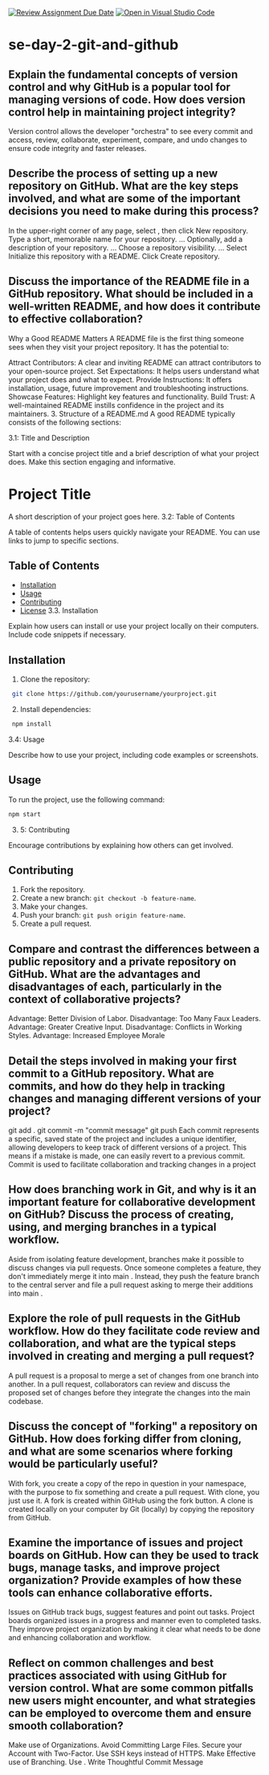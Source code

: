 [![Review Assignment Due Date](https://classroom.github.com/assets/deadline-readme-button-22041afd0340ce965d47ae6ef1cefeee28c7c493a6346c4f15d667ab976d596c.svg)](https://classroom.github.com/a/8wgCKhpZ)
[![Open in Visual Studio Code](https://classroom.github.com/assets/open-in-vscode-2e0aaae1b6195c2367325f4f02e2d04e9abb55f0b24a779b69b11b9e10269abc.svg)](https://classroom.github.com/online_ide?assignment_repo_id=15599742&assignment_repo_type=AssignmentRepo)
# se-day-2-git-and-github
## Explain the fundamental concepts of version control and why GitHub is a popular tool for managing versions of code. How does version control help in maintaining project integrity?
Version control allows the developer "orchestra" to see every commit and access, review, collaborate, experiment, compare, and undo changes to ensure code integrity and faster releases.

## Describe the process of setting up a new repository on GitHub. What are the key steps involved, and what are some of the important decisions you need to make during this process?
In the upper-right corner of any page, select , then click New repository.
Type a short, memorable name for your repository. ...
Optionally, add a description of your repository. ...
Choose a repository visibility. ...
Select Initialize this repository with a README.
Click Create repository.

## Discuss the importance of the README file in a GitHub repository. What should be included in a well-written README, and how does it contribute to effective collaboration?
 Why a Good README Matters
A README file is the first thing someone sees when they visit your project repository. It has the potential to:

Attract Contributors: A clear and inviting README can attract contributors to your open-source project.
Set Expectations: It helps users understand what your project does and what to expect.
Provide Instructions: It offers installation, usage, future improvement and troubleshooting instructions.
Showcase Features: Highlight key features and functionality.
Build Trust: A well-maintained README instills confidence in the project and its maintainers.
3. Structure of a README.md
A good README typically consists of the following sections:

3.1: Title and Description

Start with a concise project title and a brief description of what your project does. Make this section engaging and informative.

# Project Title
A short description of your project goes here.
3.2: Table of Contents

A table of contents helps users quickly navigate your README. You can use links to jump to specific sections.

## Table of Contents
- [Installation](#installation)
- [Usage](#usage)
- [Contributing](#contributing)
- [License](#license)
3.3. Installation

Explain how users can install or use your project locally on their computers. Include code snippets if necessary.

## Installation
1. Clone the repository:
```bash
 git clone https://github.com/yourusername/yourproject.git
```

2. Install dependencies:
```bash
 npm install
 ```
3.4: Usage

Describe how to use your project, including code examples or screenshots.

## Usage
To run the project, use the following command:
```bash
npm start
```
3. 5: Contributing

Encourage contributions by explaining how others can get involved.

## Contributing
1. Fork the repository.
2. Create a new branch: `git checkout -b feature-name`.
3. Make your changes.
4. Push your branch: `git push origin feature-name`.
5. Create a pull request.

## Compare and contrast the differences between a public repository and a private repository on GitHub. What are the advantages and disadvantages of each, particularly in the context of collaborative projects?
Advantage: Better Division of Labor.
Disadvantage: Too Many Faux Leaders.
Advantage: Greater Creative Input.
Disadvantage: Conflicts in Working Styles.
Advantage: Increased Employee Morale

## Detail the steps involved in making your first commit to a GitHub repository. What are commits, and how do they help in tracking changes and managing different versions of your project?
git add .
git commit -m "commit message"
git push
Each commit represents a specific, saved state of the project and includes a unique identifier, allowing developers to keep track of different versions of a project. This means if a mistake is made, one can easily revert to a previous commit. Commit is used to facilitate collaboration and tracking changes in a project

## How does branching work in Git, and why is it an important feature for collaborative development on GitHub? Discuss the process of creating, using, and merging branches in a typical workflow.
Aside from isolating feature development, branches make it possible to discuss changes via pull requests. Once someone completes a feature, they don't immediately merge it into main . Instead, they push the feature branch to the central server and file a pull request asking to merge their additions into main .

## Explore the role of pull requests in the GitHub workflow. How do they facilitate code review and collaboration, and what are the typical steps involved in creating and merging a pull request?
A pull request is a proposal to merge a set of changes from one branch into another. In a pull request, collaborators can review and discuss the proposed set of changes before they integrate the changes into the main codebase.

## Discuss the concept of "forking" a repository on GitHub. How does forking differ from cloning, and what are some scenarios where forking would be particularly useful?
With fork, you create a copy of the repo in question in your namespace, with the purpose to fix something and create a pull request. With clone, you just use it. A fork is created within GitHub using the fork button. A clone is created locally on your computer by Git (locally) by copying the repository from GitHub.

## Examine the importance of issues and project boards on GitHub. How can they be used to track bugs, manage tasks, and improve project organization? Provide examples of how these tools can enhance collaborative efforts.
Issues on GitHub track bugs, suggest features and point out tasks. Project boards organized issues in a progress and manner even to completed tasks. They improve project organization by making it clear what needs to be done and enhancing collaboration and workflow.


## Reflect on common challenges and best practices associated with using GitHub for version control. What are some common pitfalls new users might encounter, and what strategies can be employed to overcome them and ensure smooth collaboration?
Make use of Organizations.
Avoid Committing Large Files.
Secure your Account with Two-Factor.
Use SSH keys instead of HTTPS.
Make Effective use of Branching.
Use .
Write Thoughtful Commit Message
